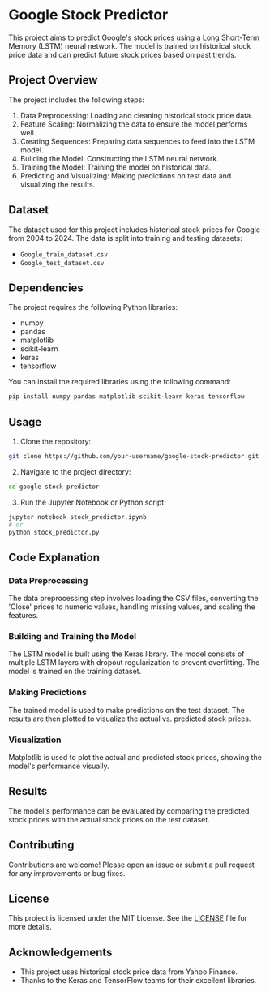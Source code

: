 # Google Stock Predictor

This project aims to predict Google's stock prices using a Long Short-Term Memory (LSTM) neural network. The model is trained on historical stock price data and can predict future stock prices based on past trends.

## Project Overview

The project includes the following steps:
1. Data Preprocessing: Loading and cleaning historical stock price data.
2. Feature Scaling: Normalizing the data to ensure the model performs well.
3. Creating Sequences: Preparing data sequences to feed into the LSTM model.
4. Building the Model: Constructing the LSTM neural network.
5. Training the Model: Training the model on historical data.
6. Predicting and Visualizing: Making predictions on test data and visualizing the results.

## Dataset

The dataset used for this project includes historical stock prices for Google from 2004 to 2024. The data is split into training and testing datasets:
- `Google_train_dataset.csv`
- `Google_test_dataset.csv`

## Dependencies

The project requires the following Python libraries:
- numpy
- pandas
- matplotlib
- scikit-learn
- keras
- tensorflow

You can install the required libraries using the following command:

```sh
pip install numpy pandas matplotlib scikit-learn keras tensorflow
```

## Usage

1. Clone the repository:

```sh
git clone https://github.com/your-username/google-stock-predictor.git
```

2. Navigate to the project directory:

```sh
cd google-stock-predictor
```

3. Run the Jupyter Notebook or Python script:

```sh
jupyter notebook stock_predictor.ipynb
# or
python stock_predictor.py
```

## Code Explanation

### Data Preprocessing

The data preprocessing step involves loading the CSV files, converting the 'Close' prices to numeric values, handling missing values, and scaling the features.

### Building and Training the Model

The LSTM model is built using the Keras library. The model consists of multiple LSTM layers with dropout regularization to prevent overfitting. The model is trained on the training dataset.

### Making Predictions

The trained model is used to make predictions on the test dataset. The results are then plotted to visualize the actual vs. predicted stock prices.

### Visualization

Matplotlib is used to plot the actual and predicted stock prices, showing the model's performance visually.

## Results

The model's performance can be evaluated by comparing the predicted stock prices with the actual stock prices on the test dataset. 

## Contributing

Contributions are welcome! Please open an issue or submit a pull request for any improvements or bug fixes.

## License

This project is licensed under the MIT License. See the [LICENSE](LICENSE) file for more details.

## Acknowledgements

- This project uses historical stock price data from Yahoo Finance.
- Thanks to the Keras and TensorFlow teams for their excellent libraries.

```
